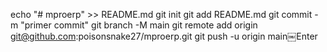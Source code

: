 echo "# mproerp" >> README.md 
git init 
git add README.md 
git commit -m "primer commit" 
git branch -M main 
git remote add origin git@github.com:poisonsnake27/mproerp.git
 git push -u origin main￼Enter
